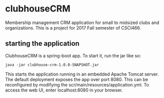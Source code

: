 # clubhouseCRM
Membership management CRM application for small to midsized clubs and organizations.  This is a project for 2017 Fall semester of CSCI466.

## starting the application

ClubhouseCRM is a spring-boot app. To start it, run the jar like so:
```
java -jar clubhouse-crm-1.0.0-SNAPSHOT.jar
```
This starts the application running in an embedded Apache Tomcat server. The default deployment exposes the app over port 8080. This can be reconfigured by modifying the scr/main/resources/application.yml. To access the web UI, enter localhost:8080 in your browser. 



